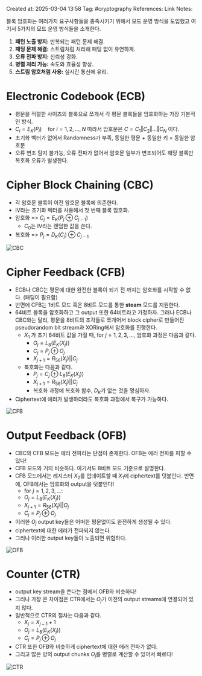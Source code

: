 Created at:  2025-03-04 13:58
Tag: #cryptography 
References:
Link Notes: 

블록 암호화는 여러가지 요구사항들을 충족시키기 위해서 모드 운영 방식을 도입했고 여기서 5가지의 모드 운영 방식들을 소개한다.
1. **패턴 노출 방지:** 반복되는 패턴 문제 해결.
2. **패딩 문제 해결:** 스트림처럼 처리해 패딩 없이 유연하게.
3. **오류 전파 방지:** 신뢰성 강화.
4. **병렬 처리 가능:** 속도와 효율성 향상.
5. **스트림 암호처럼 사용:** 실시간 통신에 유리.
# Electronic Codebook (ECB)
- 평문을 적절한 사이즈의 블록으로 쪼개서 각 평문 블록들을 암호화하는 가장 기본적인 방식.
-  $C_i = E_K(P_i) \quad \text{for } i = 1, 2, \dots, N$  따라서 암호문은 $C = C_1 \Vert C_2 \Vert \dots \Vert C_N$ 이다.
- 초기화 벡터가 없어서 Randomness가 부족, 동일한 평문 + 동일한 키 = 동일한 암호문
- 오류 변조 탐지 불가능, 오류 전파가 없어서 암호문 일부가 변조되어도 해당 블록만 복호화 오류가 발생한다.

# Cipher Block Chaining (CBC)
- 각 암호문 블록이 이전 암호문 블록에 의존한다.
- IV라는 초기화 벡터를 사용해서 첫 번째 블록 암호화.
- 암호화 => $C_j = E_K(P_j \oplus C_{j-1})$
	- $C_0$는 IV라는 랜덤한 값을 쓴다.
- 복호화 => $P_j = D_K(C_j) \oplus C_{j-1}$ 

![CBC](https://delta.cs.cinvestav.mx/~francisco/cripto/modes_archivos/Cbc_encryption.png)
# Cipher Feedback (CFB)
- ECB나 CBC는 평문에 대한 완전한 블록이 되기 전 까지는 암호화를 시작할 수 없다. (패딩이 필요함)
- 반면에 CFB는 1비트 모드 혹은 8비트 모드를 통한 **steam** 모드를 지원한다.
- 64비트 블록을 암호화하고 그 output 또한 64비트라고 가정하자. 그러나 ECB나 CBC와는 달리, 평문을 8비트의 조각들로 쪼개어서 block cipher로 만들어진 pseudorandom bit stream과 XORing해서 암호화를 진행한다.
	- $X_1$ 가 초기 64비트 값을 가질 때, $\text{for } j = 1, 2, 3, \dots,$ 암호화 과정은 다음과 같다.
		- $O_j = L_8(E_K(X_j))$
		- $C_j = P_j \oplus O_j$
		- $X_{j+1} = R_{56}(X_j) || C_j$
	- 복호화는 다음과 같다.
		- $P_j = C_j \oplus L_8(E_K(X_j))$
		- $X_{j+1} = R_{56}(X_j) || C_j$
		- 복호화 과정에 복호화 함수, $D_K$가 없는 것을 명심하자.
- Ciphertext에 에러가 발생하더라도 복호화 과정에서 복구가 가능하다.

![CFB](https://i.sstatic.net/jaqUc.png)
# Output Feedback (OFB)
- CBC와 CFB 모드는 에러 전파라는 단점이 존재한다. OFB는 에러 전파를 피할 수 있다!
- CFB 모드와 거의 비슷하다. 여기서도 8비트 모드 기준으로 설명한다.
- CFB 모드에서는 레지스터 $X_2$를 업데이트할 때 $X_1$에 ciphertext를 덧붙인다. 반면에, OFB에서는 암호화의 output을 덧붙인다!
	- $\text{for }j = 1,2,3,\dots:$
	- $O_j = L_8(E_K(X_j))$
	- $X_{j+1} = R_{56}(X_j) || O_j$
	- $C_j = P_j \oplus O_j$
- 이러한 $O_j$ output key들은 어떠한 평문없이도 완전하게 생성될 수 있다.
- ciphertext에 대한 에러가 전파되지 않는다.
- 그러나 이러한 output key들이 노출되면 위험하다.

![OFB](https://www.researchgate.net/publication/273260684/figure/fig4/AS:391769960271878@1470416645589/OFB-Output-Feedback-mode-Counter-CTR-Mode-Counter-mode-is-a-stream-cipher-such-as.png)
# Counter (CTR)
- output key stream을 쓴다는 점에서 OFB와 비슷하다!
- 그러나 가장 큰 차이점은 CTR에서는 $O_j$가 이전의 output streams에 연결되어 있지 않다.
- 일반적으로 CTR의 절차는 다음과 같다.
	- $X_j = X_{j-1} + 1$
	- $O_j = L_8(E_K(X_j))$
	- $C_j = P_j \oplus O_j$
- CTR 또한 OFB와 비슷하게 ciphertext에 대한 에러 전파가 없다.
- 그리고 많은 양의 output chunks $O_j$를 병렬로 계산할 수 있어서 빠르다!

![CTR](https://delta.cs.cinvestav.mx/~francisco/cripto/modes_archivos/Ctr_encryption.png)

